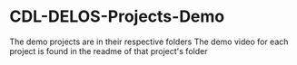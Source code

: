 # CDL-DELOS-Projects-Demo
The demo projects are in their respective folders
The demo video for each project is found in the readme of that project's folder

